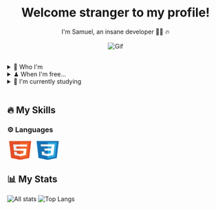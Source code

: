 
<!-- Profile's Header -->

<h1 align="center">Welcome stranger to my profile!</h1>
<p align="center">I'm Samuel, an insane developer 👨‍💻 🔥 </p>

<!-- Gif -->
<p align="center">
  <img width="30%" height="30%" align="center" src="https://media.tenor.com/5ry-200hErMAAAAM/hacker-hacker-man.gif" alt="Gif">
</p>

<br>
<details>
  <summary>🤵 Who I'm</summary>
  <p>┃ I'm 17 years old, currently living in Brasil and my name is Samuel (of course). At the moment I'm studying in Etec de Santa Isabel.</p>
</details>
<details>
  <summary>♟ When I'm free... </summary>
  <p>┃ I like to reading books and learning about topics that interest to me, like math. I like also developing some crazy programs and enjoy a good landscape while I'm riding bicycle or walking</p>
</details>
<details>
  <summary>🌱 I'm currently studying</summary>
  <p>┃ JavaScript, PHP and SQL with MySQL</p>
</details>
<br>

## :fire: My Skills
<h3>⚙️ Languages</h3>
<section style="flex-basis: 48%">
  <img align="center" alt="html5" height="45" width="60" src="https://raw.githubusercontent.com/devicons/devicon/refs/heads/master/icons/html5/html5-original.svg">

  <img align="center" alt="css3" height="45" width="60" src="https://raw.githubusercontent.com/devicons/devicon/refs/heads/master/icons/css3/css3-original.svg">
  
</section>

## :bar_chart: My Stats
![All stats](https://github-readme-stats.vercel.app/api?username=Samuelsn28&show_icons=true&theme=github_dark)
![Top Langs](https://github-readme-stats.vercel.app/api/top-langs/?username=Samuelsn28&layout=compact&theme=github_dark&language_count=6)



